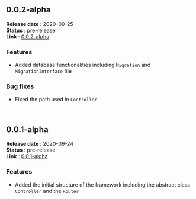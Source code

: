 ## 0.0.2-alpha

**Release date** : 2020-09-25 <br>
**Status** : pre-release <br>
**Link** : [0.0.2-alpha](https://github.com/TimePHP-org/TimePHP/releases/tag/0.0.2-alpha)

### Features

- Added database functionalities including `Migration` and `MigrationInterface` file

### Bug fixes

- Fixed the path used in `Controller`

<br>

## 0.0.1-alpha

**Release date** : 2020-09-24 <br>
**Status** : pre-release <br>
**Link** : [0.0.1-alpha](https://github.com/TimePHP-org/TimePHP/releases/tag/0.0.1-alpha)

### Features

- Added the initial structure of the framework including the abstract class `Controller` and the `Router`